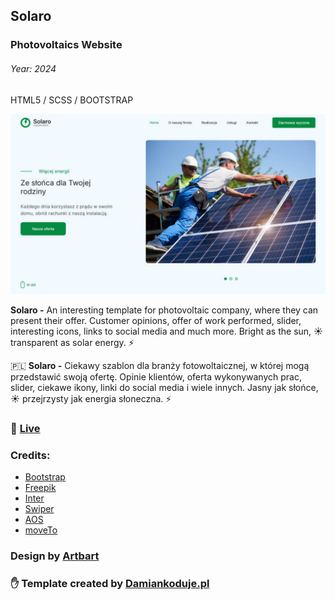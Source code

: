 ## Solaro
### Photovoltaics Website
###### Year: 2024

HTML5 / SCSS / BOOTSTRAP

![CHEESE!](solaro.jpg)

**Solaro -** An interesting template for photovoltaic company, where they can present their offer. Customer opinions, offer of work performed, slider, interesting icons, links to social media and much more. Bright as the sun, :sunny: transparent as solar energy. :zap:

:poland:
**Solaro -** Ciekawy szablon dla branży fotowoltaicznej, w której mogą przedstawić swoją ofertę. Opinie klientów, oferta wykonywanych prac, slider, ciekawe ikony, linki do social media i wiele innych. Jasny jak słońce, :sunny: przejrzysty jak energia słoneczna. :zap:

### :tada: [Live](https://damiankoduje.pl/templates/solaro)

### Credits:
- [Bootstrap](https://getbootstrap.com)
- [Freepik](https://freepik.com)
- [Inter](https://fonts.google.com/specimen/Inter)
- [Swiper](https://swiperjs.com)
- [AOS](https://michalsnik.github.io/aos)
- [moveTo](https://hsnaydd.github.io/moveTo)

### Design by [Artbart](https://www.behance.net/artbart)
### :hand: Template created by [Damiankoduje.pl](https://damiankoduje.pl)